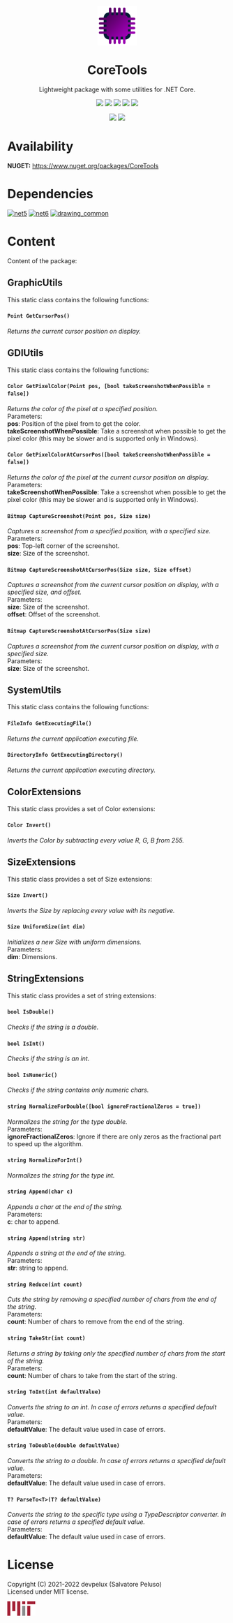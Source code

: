 <!-- icon -->

<p align="center">
  <img width="90px" align="center" src="https://raw.githubusercontent.com/devpelux/coretools/1.2.0/Assets/Icon.png"></img>
</p>
<h1 align="center">CoreTools</h1>
<p align="center">Lightweight package with some utilities for .NET Core.</p>

<!-- badges -->

<p align="center">
  <img src="https://img.shields.io/github/v/release/devpelux/coretools?sort=semver"></img>
  <img src="https://img.shields.io/nuget/v/coretools"></img>
  <img src="https://img.shields.io/github/release-date/devpelux/coretools"></img>
  <img src="https://img.shields.io/nuget/dt/coretools"></img>
  <img src="https://img.shields.io/github/license/devpelux/coretools"></img>
</p>
<p align="center">
  <img src="https://img.shields.io/badge/code:release-v1.2.0-blue"></img>
  <img src="https://img.shields.io/badge/code:status-stable-blue"></img>
</p>


<!-- description -->

# Availability
**NUGET:** https://www.nuget.org/packages/CoreTools


# Dependencies
[![net5](https://img.shields.io/badge/.NET-v5.0-blue)](https://docs.microsoft.com/dotnet)
[![net6](https://img.shields.io/badge/.NET-v6.0-blue)](https://docs.microsoft.com/dotnet)
[![drawing_common](https://img.shields.io/badge/System.Drawing.Common-v6.0.0%2B-blue)](https://www.nuget.org/packages/System.Drawing.Common)


# Content
Content of the package:


## GraphicUtils
This static class contains the following functions:

#### `Point GetCursorPos()`
*Returns the current cursor position on display.*


## GDIUtils
This static class contains the following functions:

#### `Color GetPixelColor(Point pos, [bool takeScreenshotWhenPossible = false])`
*Returns the color of the pixel at a specified position.*  
Parameters:  
**pos**: Position of the pixel from to get the color.  
**takeScreenshotWhenPossible**: Take a screenshot when possible to get the pixel color (this may be slower and is supported only in Windows).

#### `Color GetPixelColorAtCursorPos([bool takeScreenshotWhenPossible = false])`
*Returns the color of the pixel at the current cursor position on display.*  
Parameters:  
**takeScreenshotWhenPossible**: Take a screenshot when possible to get the pixel color (this may be slower and is supported only in Windows). 

#### `Bitmap CaptureScreenshot(Point pos, Size size)`
*Captures a screenshot from a specified position, with a specified size.*  
Parameters:  
**pos**: Top-left corner of the screenshot.  
**size**: Size of the screenshot.

#### `Bitmap CaptureScreenshotAtCursorPos(Size size, Size offset)`
*Captures a screenshot from the current cursor position on display, with a specified size, and offset.*  
Parameters:  
**size**: Size of the screenshot.  
**offset**: Offset of the screenshot.

#### `Bitmap CaptureScreenshotAtCursorPos(Size size)`
*Captures a screenshot from the current cursor position on display, with a specified size.*  
Parameters:  
**size**: Size of the screenshot.


## SystemUtils
This static class contains the following functions:

#### `FileInfo GetExecutingFile()`
*Returns the current application executing file.*

#### `DirectoryInfo GetExecutingDirectory()`
*Returns the current application executing directory.*


## ColorExtensions
This static class provides a set of Color extensions:

#### `Color Invert()`
*Inverts the Color by subtracting every value R, G, B from 255.*


## SizeExtensions
This static class provides a set of Size extensions:

#### `Size Invert()`
*Inverts the Size by replacing every value with its negative.*

#### `Size UniformSize(int dim)`
*Initializes a new Size with uniform dimensions.*  
Parameters:  
**dim**: Dimensions.


## StringExtensions
This static class provides a set of string extensions:

#### `bool IsDouble()`
*Checks if the string is a double.*

#### `bool IsInt()`
*Checks if the string is an int.*

#### `bool IsNumeric()`
*Checks if the string contains only numeric chars.*

#### `string NormalizeForDouble([bool ignoreFractionalZeros = true])`
*Normalizes the string for the type double.*  
Parameters:  
**ignoreFractionalZeros**: Ignore if there are only zeros as the fractional part to speed up the algorithm.

#### `string NormalizeForInt()`
*Normalizes the string for the type int.*

#### `string Append(char c)`
*Appends a char at the end of the string.*  
Parameters:  
**c**: char to append.

#### `string Append(string str)`
*Appends a string at the end of the string.*  
Parameters:  
**str**: string to append.

#### `string Reduce(int count)`
*Cuts the string by removing a specified number of chars from the end of the string.*  
Parameters:  
**count**: Number of chars to remove from the end of the string.

#### `string TakeStr(int count)`
*Returns a string by taking only the specified number of chars from the start of the string.*  
Parameters:  
**count**: Number of chars to take from the start of the string.

#### `string ToInt(int defaultValue)`
*Converts the string to an int. In case of errors returns a specified default value.*  
Parameters:  
**defaultValue**: The default value used in case of errors.

#### `string ToDouble(double defaultValue)`
*Converts the string to a double. In case of errors returns a specified default value.*  
Parameters:  
**defaultValue**: The default value used in case of errors.

#### `T? ParseTo<T>(T? defaultValue)`
*Converts the string to the specific type using a TypeDescriptor converter. In case of errors returns a specified default value.*  
Parameters:  
**defaultValue**: The default value used in case of errors.


<!-- license -->

# License
Copyright (C) 2021-2022 devpelux (Salvatore Peluso)  
Licensed under MIT license.

[![mit](https://raw.githubusercontent.com/devpelux/coretools/1.2.0/Assets/Mit.png)](https://github.com/devpelux/coretools/blob/1.2.0/LICENSE)
